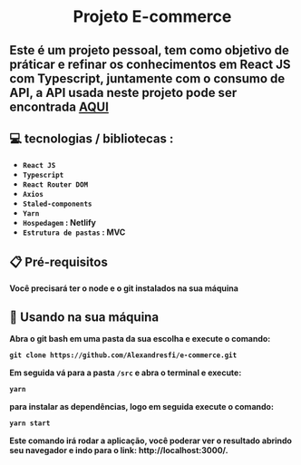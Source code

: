 <h1 align="center" >Projeto E-commerce</h1>

<h2> 
    Este é um projeto pessoal, tem como objetivo de práticar e refinar os conhecimentos em React JS com Typescript, juntamente com o consumo de API,
    a API usada neste projeto pode ser encontrada <a href="https://dummyjson.com"> AQUI </a>
 </h2>

<h2> 
 💻 tecnologias / bibliotecas :
</h2>

- <strong> `React JS` <strong>
- <strong> `Typescript` <strong>
- <strong> `React Router DOM` <strong>
- <strong> `Axios` <strong>
- <strong> `Staled-components` <strong>
- <strong> `Yarn`<strong>
- <strong> `Hospedagem` <strong> : Netlify
- <strong> `Estrutura de pastas` <strong> : MVC

<h2>
    📋 Pré-requisitos
</h2>

<p> Você precisará ter o node e o git instalados na sua máquina</p>

<h2>
    🔧 Usando na sua máquina
</h2>
Abra o git bash em uma pasta da sua escolha e execute o comando:

```md
git clone https://github.com/Alexandresfi/e-commerce.git
```

Em seguida vá para a pasta `/src` e abra o terminal e execute:

```md
yarn
```

para instalar as dependências, logo em seguida execute o comando:

```md
yarn start
```

Este comando irá rodar a aplicação, você poderar ver o resultado abrindo seu navegador e indo para o link: http://localhost:3000/.
